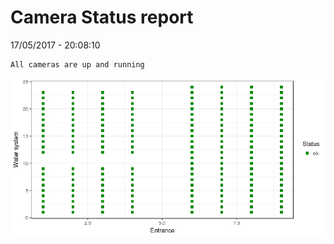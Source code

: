Camera Status report
================
17/05/2017 - 20:08:10

    All cameras are up and running

![](camreport_files/figure-markdown_github/unnamed-chunk-2-1.png)
